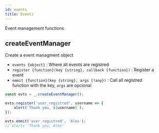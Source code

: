```yaml
---
id: events
title: Events
---
```

Event management functions
## createEventManager

Create a event managment object

 - `events {object}` : Where all events are registred
 - `register {function}(key {string}, callback {function})` : Register a event
 - `emmit {function}(key {string}, args {!any})` : Call all registred function with the key, `args` are opcional

```js
const evts = _.createEventManager();

evts.register('user_registred', username => {
    alert(`Thank you, ${username}`);
});

evts.emmit('user_registred', 'Alex');
// alerts 'Thank you, Alex'

```

